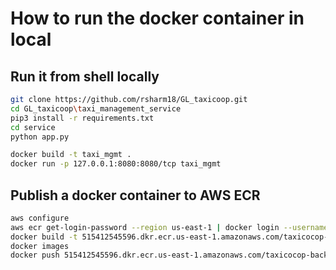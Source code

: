 # How to run the  docker container in local

## Run it from shell locally

```bash
git clone https://github.com/rsharm18/GL_taxicoop.git
cd GL_taxicoop\taxi_management_service
pip3 install -r requirements.txt
cd service
python app.py
```

``` bash 
docker build -t taxi_mgmt .
docker run -p 127.0.0.1:8080:8080/tcp taxi_mgmt
```

## Publish a docker container to AWS ECR

```bash
aws configure
aws ecr get-login-password --region us-east-1 | docker login --username AWS --password-stdin 515412545596.dkr.ecr.us-east-1.amazonaws.com
docker build -t 515412545596.dkr.ecr.us-east-1.amazonaws.com/taxicocop-backend:taxi-management-service .
docker images
docker push 515412545596.dkr.ecr.us-east-1.amazonaws.com/taxicocop-backend:taxi-management-service
```